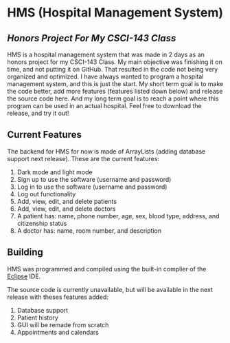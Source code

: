 # HMS (Hospital Management System)
## _Honors Project For My CSCI-143 Class_
HMS is a hospital management system that was made in 2 days as an honors project for my CSCI-143 Class. My main objective was finishing it on time, and not putting it on GitHub. That resulted in the code not being very organized and optimized. I have always wanted to program a hospital management system, and this is just the start. My short term goal is to make the code better, add more features (features listed down below) and release the source code here. And my long term goal is to reach a point where this program can be used in an actual hospital. Feel free to download the release, and try it out!

## Current Features

The backend for HMS for now is made of ArrayLists (adding database support next release). These are the current features:

1. Dark mode and light mode
2. Sign up to use the software (username and password)
3. Log in to use the software (username and password)
4. Log out functionality
5. Add, view, edit, and delete patients
6. Add, view, edit, and delete doctors
7. A patient has: name, phone number, age, sex, blood type, address, and citizenship status
8. A doctor has: name, room number, and description

## Building

HMS was programmed and compiled using the built-in complier of the [Eclipse](https://www.eclipse.org/downloads/) IDE.

The source code is currently unavailable, but will be available in the next release with theses features added:

1. Database support
2. Patient history
3. GUI will be remade from scratch
4. Appointments and calendars
